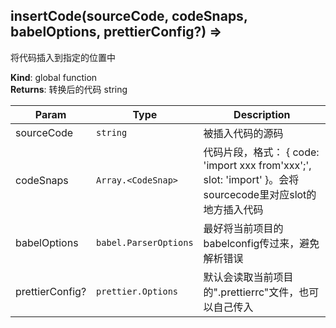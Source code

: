 <a name="insertCode"></a>

## insertCode(sourceCode, codeSnaps, babelOptions, prettierConfig?) ⇒
将代码插入到指定的位置中

**Kind**: global function  
**Returns**: 转换后的代码 string  

| Param | Type | Description |
| --- | --- | --- |
| sourceCode | <code>string</code> | 被插入代码的源码 |
| codeSnaps | <code>Array.&lt;CodeSnap&gt;</code> | 代码片段，格式： { code: 'import xxx from'xxx';', slot: 'import' }。会将sourcecode里对应slot的地方插入代码 |
| babelOptions | <code>babel.ParserOptions</code> | 最好将当前项目的babelconfig传过来，避免解析错误 |
| prettierConfig? | <code>prettier.Options</code> | 默认会读取当前项目的".prettierrc"文件，也可以自己传入 |

